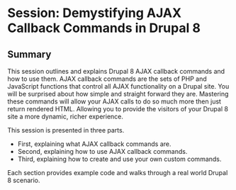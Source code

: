 # Session: Demystifying AJAX Callback Commands in Drupal 8

## Summary
This session outlines and explains Drupal 8 AJAX callback commands and how to use them. AJAX callback commands are the sets of PHP and JavaScript functions that control all AJAX functionality on a Drupal site.  You will be surprised about how simple and straight forward they are.  Mastering these commands will allow your AJAX calls to do so much more then just return rendered HTML. Allowing you to provide the visitors of your Drupal 8 site a more dynamic, richer experience.

This session is presented in three parts.

- First, explaining what AJAX callback commands are.
- Second, explaining how to use AJAX callback commands.
- Third, explaining how to create and use your own custom commands.

Each section provides example code and walks through a real world Drupal 8 scenario.
